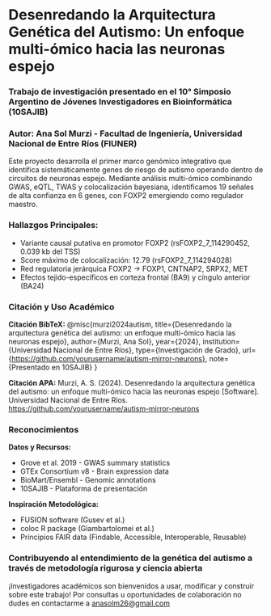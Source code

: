 # Desenredando la Arquitectura Genética del Autismo: Un enfoque multi-ómico hacia las neuronas espejo
### Trabajo de investigación presentado en el 10° Simposio Argentino de Jóvenes Investigadores en Bioinformática (10SAJIB)
### Autor: Ana Sol Murzi - Facultad de Ingeniería, Universidad Nacional de Entre Ríos (FIUNER)

Este proyecto desarrolla el primer marco genómico integrativo que identifica sistemáticamente genes de riesgo de autismo operando dentro de circuitos de neuronas espejo. Mediante análisis multi-ómico combinando GWAS, eQTL, TWAS y colocalización bayesiana, identificamos 19 señales de alta confianza en 6 genes, con FOXP2 emergiendo como regulador maestro.

### Hallazgos Principales:
* Variante causal putativa en promotor FOXP2 (rsFOXP2_7_114290452, 0.039 kb del TSS)
* Score máximo de colocalización: 12.79 (rsFOXP2_7_114294028)
* Red regulatoria jerárquica FOXP2 → FOXP1, CNTNAP2, SRPX2, MET
* Efectos tejido-específicos en corteza frontal (BA9) y cíngulo anterior (BA24)

### Citación y Uso Académico

**Citación BibTeX:**
@misc{murzi2024autism,
  title={Desenredando la arquitectura genética del autismo: un enfoque multi-ómico hacia las neuronas espejo},
  author={Murzi, Ana Sol},
  year={2024},
  institution={Universidad Nacional de Entre Ríos},
  type={Investigación de Grado},
  url={https://github.com/yourusername/autism-mirror-neurons},
  note={Presentado en 10SAJIB}
}

**Citación APA:**
Murzi, A. S. (2024). Desenredando la arquitectura genética del autismo: 
un enfoque multi-ómico hacia las neuronas espejo [Software]. 
Universidad Nacional de Entre Ríos. 
https://github.com/yourusername/autism-mirror-neurons

### Reconocimientos

**Datos y Recursos:**
* Grove et al. 2019 - GWAS summary statistics
* GTEx Consortium v8 - Brain expression data
* BioMart/Ensembl - Genomic annotations
* 10SAJIB - Plataforma de presentación

**Inspiración Metodológica:**
* FUSION software (Gusev et al.)
* coloc R package (Giambartolomei et al.)
* Principios FAIR data (Findable, Accessible, Interoperable, Reusable)

### Contribuyendo al entendimiento de la genética del autismo a través de metodología rigurosa y ciencia abierta
¡Investigadores académicos son bienvenidos a usar, modificar y construir sobre este trabajo!
Por consultas u oportunidades de colaboración no dudes en contactarme a anasolm26@gmail.com

